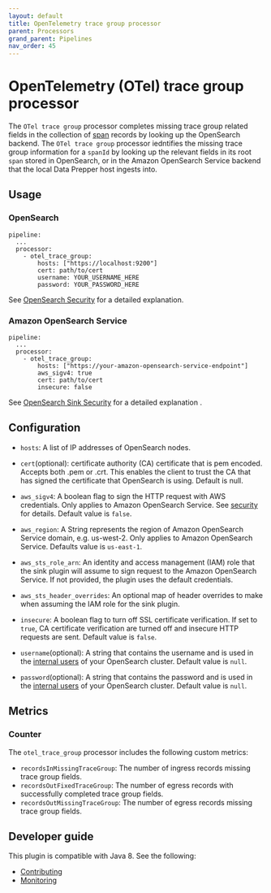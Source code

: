 ```yaml
---
layout: default
title: OpenTelemetry trace group processor
parent: Processors
grand_parent: Pipelines
nav_order: 45
---
```


# OpenTelemetry (OTel) trace group processor

The `OTel trace group` processor completes missing trace group related fields in the collection of [span](https://github.com/opensearch-project/data-prepper/blob/834f28fdf1df6d42a6666e91e6407474b88e7ec6/data-prepper-api/src/main/java/org/opensearch/dataprepper/model/trace/Span.java) records by looking up the OpenSearch backend. The `OTel trace group` processor iedntifies the missing trace group information for a `spanId` by looking up the relevant fields in its root `span` stored in OpenSearch, or in the Amazon OpenSearch Service backend that the local Data Prepper host ingests into.

<!--- Do we want to keep "ingests into"?--->

## Usage

<!---Need an introduction here,--->

### OpenSearch

<!---Need an introduction here,--->

```
pipeline:
  ...
  processor:
    - otel_trace_group:
        hosts: ["https://localhost:9200"]
        cert: path/to/cert
        username: YOUR_USERNAME_HERE
        password: YOUR_PASSWORD_HERE
```

See [OpenSearch Security](https://github.com/opensearch-project/data-prepper/blob/834f28fdf1df6d42a6666e91e6407474b88e7ec6/data-prepper-plugins/opensearch/opensearch_security.md#L4) for a detailed explanation. <!--- ...explaination of?--->

### Amazon OpenSearch Service

<!--- Needs an introduction.--->

```
pipeline:
  ...
  processor:
    - otel_trace_group:
        hosts: ["https://your-amazon-opensearch-service-endpoint"]
        aws_sigv4: true
        cert: path/to/cert
        insecure: false
```

See [OpenSearch Sink Security](https://github.com/opensearch-project/data-prepper/blob/main/data-prepper-plugins/opensearch/security.md) for a detailed explanation <!---...explanation of?--->.

## Configuration

<!---Need an introduction here,--->

- `hosts`: A list of IP addresses of OpenSearch nodes.

- `cert`(optional): certificate authority (CA) certificate that is pem encoded. Accepts both .pem or .crt. This enables the client to trust the CA that has signed the certificate that OpenSearch is using.
Default is null.

- `aws_sigv4`: A boolean flag to sign the HTTP request with AWS credentials. Only applies to Amazon OpenSearch Service. See [security](security.md) for details. Default value is `false`.

<!--- Need to fix this link to the security page.--->

- `aws_region`: A String represents the region of Amazon OpenSearch Service domain, e.g. us-west-2. Only applies to Amazon OpenSearch Service. Defaults value is `us-east-1`.

- `aws_sts_role_arn`: An identity and access management (IAM) role that the sink plugin will assume to sign request to the Amazon OpenSearch Service. If not provided, the plugin uses the default credentials.

- `aws_sts_header_overrides`: An optional map of header overrides to make when assuming the IAM role for the sink plugin.

- `insecure`: A boolean flag to turn off SSL certificate verification. If set to `true`, CA certificate verification are turned off and insecure HTTP requests are sent. Default value is `false`.

- `username`(optional): A string that contains the username and is used in the [internal users](https://opensearch.org/docs/latest/security/access-control/users-roles/) of your OpenSearch cluster. Default value is `null`.

- `password`(optional): A string that contains the password and is used in the [internal users](https://opensearch.org/docs/latest/security/access-control/users-roles/) of your OpenSearch cluster. Default value is `null`.

## Metrics

<!---Need an introduction here.--->

### Counter

The `otel_trace_group` processor includes the following custom metrics:

- `recordsInMissingTraceGroup`: The number of ingress records missing trace group fields.
- `recordsOutFixedTraceGroup`: The number of egress records with successfully completed trace group fields.
- `recordsOutMissingTraceGroup`: The number of egress records missing trace group fields.

## Developer guide

This plugin is compatible with Java 8. See the following:

<!--- Java 8, or Java 14? Another plugin mentioned that it was compatible with Java 14.--->

- [Contributing](https://github.com/opensearch-project/data-prepper/blob/main/CONTRIBUTING.md)
- [Monitoring]({{site.url}}{{site.baseurl}}/data-prepper/monitoring/)
